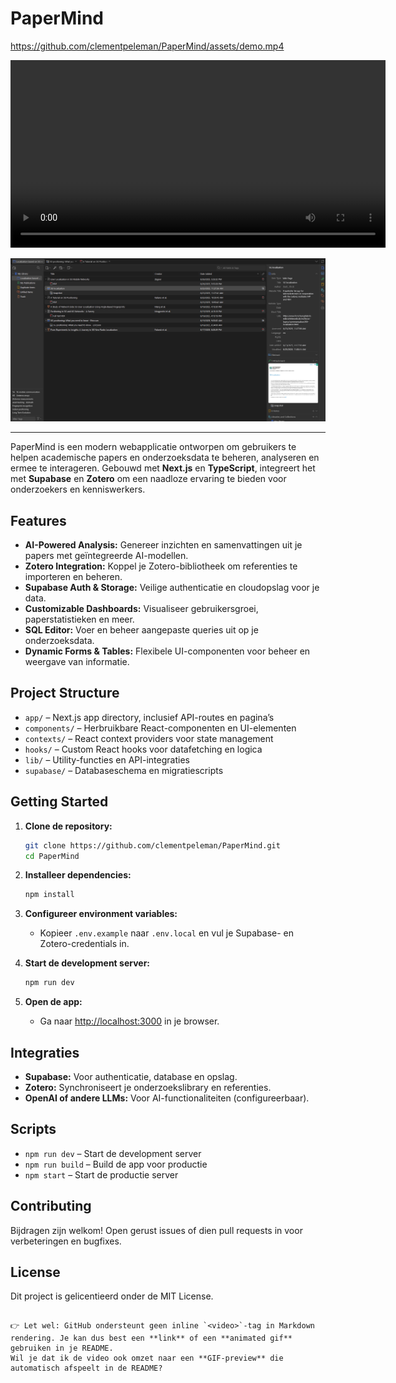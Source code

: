 # PaperMind

https://github.com/clementpeleman/PaperMind/assets/demo.mp4

<p align="center">
  <video src="/public/demo.gif" controls width="600"></video>
</p>

<p align="center">
  <img src="/public/Zotero.png" alt="Zotero Library" width="600"/>
</p>

---

PaperMind is een modern webapplicatie ontworpen om gebruikers te helpen academische papers en onderzoeksdata te beheren, analyseren en ermee te interageren. Gebouwd met **Next.js** en **TypeScript**, integreert het met **Supabase** en **Zotero** om een naadloze ervaring te bieden voor onderzoekers en kenniswerkers.

## Features

- **AI-Powered Analysis:** Genereer inzichten en samenvattingen uit je papers met geïntegreerde AI-modellen.
- **Zotero Integration:** Koppel je Zotero-bibliotheek om referenties te importeren en beheren.
- **Supabase Auth & Storage:** Veilige authenticatie en cloudopslag voor je data.
- **Customizable Dashboards:** Visualiseer gebruikersgroei, paperstatistieken en meer.
- **SQL Editor:** Voer en beheer aangepaste queries uit op je onderzoeksdata.
- **Dynamic Forms & Tables:** Flexibele UI-componenten voor beheer en weergave van informatie.

## Project Structure

- `app/` – Next.js app directory, inclusief API-routes en pagina’s  
- `components/` – Herbruikbare React-componenten en UI-elementen  
- `contexts/` – React context providers voor state management  
- `hooks/` – Custom React hooks voor datafetching en logica  
- `lib/` – Utility-functies en API-integraties  
- `supabase/` – Databaseschema en migratiescripts  

## Getting Started

1. **Clone de repository:**
   ```bash
   git clone https://github.com/clementpeleman/PaperMind.git
   cd PaperMind
   ````

2. **Installeer dependencies:**

   ```bash
   npm install
   ```
3. **Configureer environment variables:**

   * Kopieer `.env.example` naar `.env.local` en vul je Supabase- en Zotero-credentials in.
4. **Start de development server:**

   ```bash
   npm run dev
   ```
5. **Open de app:**

   * Ga naar [http://localhost:3000](http://localhost:3000) in je browser.

## Integraties

* **Supabase:** Voor authenticatie, database en opslag.
* **Zotero:** Synchroniseert je onderzoekslibrary en referenties.
* **OpenAI of andere LLMs:** Voor AI-functionaliteiten (configureerbaar).

## Scripts

* `npm run dev` – Start de development server
* `npm run build` – Build de app voor productie
* `npm start` – Start de productie server

## Contributing

Bijdragen zijn welkom! Open gerust issues of dien pull requests in voor verbeteringen en bugfixes.

## License

Dit project is gelicentieerd onder de MIT License.

```

👉 Let wel: GitHub ondersteunt geen inline `<video>`-tag in Markdown rendering. Je kan dus best een **link** of een **animated gif** gebruiken in je README.  
Wil je dat ik de video ook omzet naar een **GIF-preview** die automatisch afspeelt in de README?
```
